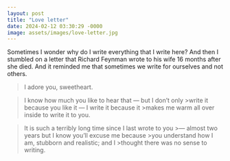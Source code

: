 ```yaml
---
layout: post
title: "Love letter"
date: 2024-02-12 03:30:29 -0000
image: assets/images/love-letter.jpg
---
```


Sometimes I wonder why do I write everything that I write here? And then I stumbled on a letter that Richard Feynman wrote to his wife 16 months after she died. And it reminded me that sometimes we write for ourselves and not others.

>I adore you, sweetheart.

>I know how much you like to hear that — but I don’t only >write it because you like it — I write it because it >makes me warm all over inside to write it to you.

>It is such a terribly long time since I last wrote to you >— almost two years but I know you’ll excuse me because >you understand how I am, stubborn and realistic; and I >thought there was no sense to writing.

